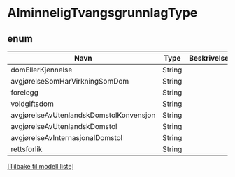 # AlminneligTvangsgrunnlagType

## enum

| Navn                                    | Type   | Beskrivelse | Notater |
|-----------------------------------------|--------|-------------|---------|
| domEllerKjennelse                       | String |             |         |
| avgjørelseSomHarVirkningSomDom          | String |             |         |
| forelegg                                | String |             |         |
| voldgiftsdom                            | String |             |         |
| avgjørelseAvUtenlandskDomstolKonvensjon | String |             |         |
| avgjørelseAvUtenlandskDomstol           | String |             |         |
| avgjørelseAvInternasjonalDomstol        | String |             |         |
| rettsforlik                             | String |             |         |

[[Tilbake til modell liste]](../index.md)

